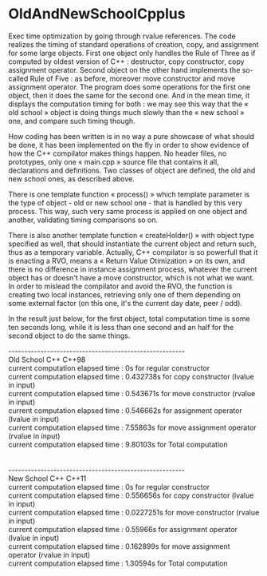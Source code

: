 # OldAndNewSchoolCpplus
Exec time optimization by going through rvalue references. 
The code realizes the timing of standard operations of creation, copy, and assignment for some large objects.
First one object only handles the Rule of Three as if computed by oldest version of C++  : destructor, copy constructor, copy assignment operator.
Second object on the other hand implements the so-called Rule of Five  : as before, moreover move constructor and move assignment operator.
The program does some operations for the first one object, then it does the same for the second one.
And in the mean time, it displays the computation timing for both : we may see this way that the « old school » object is doing things
much slowly than the « new school » one, and compare such timing though.

How coding has been written is in no way a pure showcase of what should be done, it has been implemented on the fly in order to show evidence
of how the C++ compilator makes things happen. No header files, no prototypes, only one « main.cpp » source file that contains it all, declarations and definitions.
Two classes of object are defined, the old and new school ones, as described above. 

There is one template function « process() » which template parameter is the type of object - old or new school one - that is handled by this very process. 
This way, such very same process is applied on one object and another, validating timing comparisons so on.

There is also another template function « createHolder() » with object type specified as well, that should instantiate the current object 
and return such, thus as a temporary variable. Actually, C++ compilator is so powerfull that it is enacting a RVO, means a « Return Value Otimization »
on its own, and there is no difference in instance assignment process, whatever the current object has or doesn't have a move constructor, which is not what we want. 
In order to mislead the compilator and avoid the RVO, the function is creating two local instances, retrieving only one of them depending on some external factor 
(on this one, it's the current day date, peer / odd).

In the result just below, for the first object, total computation time is some ten seconds long,
while it is less than one second and an half for the second object to do the same things.

-------------------------------------------------------\
Old  School C++      C++98\
current computation elapsed time : 0s for regular constructor\
current computation elapsed time : 0.432738s for copy constructor (lvalue in input)\
current computation elapsed time : 0.543671s for move constructor (rvalue in input)\
current computation elapsed time : 0.546662s for assignment operator (lvalue in input)\
current computation elapsed time : 7.55863s for move assignment operator (rvalue in input)\
current computation elapsed time : 9.80103s for Total computation\
\
\
-------------------------------------------------------\
New School C++       C++11\
current computation elapsed time : 0s for regular constructor\
current computation elapsed time : 0.556656s for copy constructor (lvalue in input)\
current computation elapsed time : 0.0227251s for move constructor (rvalue in input)\
current computation elapsed time : 0.55966s for assignment operator (lvalue in input)\
current computation elapsed time : 0.162899s for move assignment operator (rvalue in input)\
current computation elapsed time : 1.30594s for Total computation




